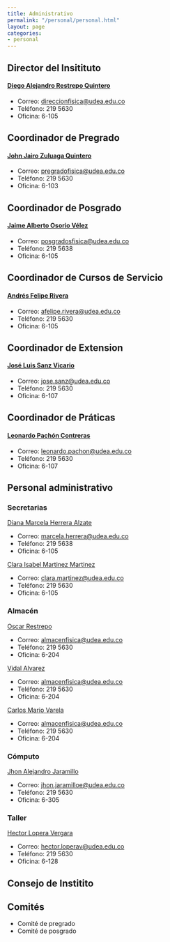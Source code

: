 ```yaml
---
title: Administrativo
permalink: "/personal/personal.html"
layout: page
categories:
- personal
---
```


## Director del Insitituto
#### [Diego Alejandro Restrepo Quintero ](mailto:direccionfisica@udea.edu.co)
* Correo: direccionfisica@udea.edu.co 
* Teléfono: 219 5630
* Oficina: 6-105

## Coordinador de Pregrado
#### [John Jairo Zuluaga Quintero](mailto:pregradofisica@udea.edu.co)
* Correo: pregradofisica@udea.edu.co 
* Teléfono: 219 5630
* Oficina: 6-103

## Coordinador de Posgrado
#### [Jaime Alberto Osorio Vélez](mailto:posgradosfisica@udea.edu.co)
* Correo: posgradosfisica@udea.edu.co  
* Teléfono: 219 5638
* Oficina: 6-105

## Coordinador de Cursos de Servicio
#### [Andrés Felipe Rivera](mailto:afelipe.rivera@udea.edu.co)
* Correo: afelipe.rivera@udea.edu.co 
* Teléfono: 219 5630
* Oficina: 6-105

## Coordinador de Extension
#### [José Luis Sanz Vicario](mailto:jose.sanz@udea.edu.co)
* Correo: jose.sanz@udea.edu.co 
* Teléfono: 219 5630
* Oficina: 6-107

## Coordinador de Práticas
#### [Leonardo Pachón Contreras](mailto:leonardo.pachon@udea.edu.co )
* Correo: leonardo.pachon@udea.edu.co 
* Teléfono: 219 5630
* Oficina: 6-107

## Personal administrativo

### Secretarias

[Diana Marcela Herrera Alzate](mailto:marcela.herrera@udea.edu.co)

* Correo: marcela.herrera@udea.edu.co
* Teléfono: 219 5638
* Oficina: 6-105

[Clara Isabel Martinez Martinez](mailto:clara.martinez@udea.edu.co)

* Correo: clara.martinez@udea.edu.co
* Teléfono: 219 5630
* Oficina: 6-105

### Almacén 
[Oscar Restrepo](mailto:almacenfisica@udea.edu.co)

* Correo: almacenfisica@udea.edu.co
* Teléfono: 219 5630
* Oficina: 6-204

[Vidal Alvarez](mailto:almacenfisica@udea.edu.co)

* Correo: almacenfisica@udea.edu.co
* Teléfono: 219 5630
* Oficina: 6-204

[Carlos Mario Varela](mailto:almacenfisica@udea.edu.co)

* Correo: almacenfisica@udea.edu.co
* Teléfono: 219 5630
* Oficina: 6-204

### Cómputo
[Jhon Alejandro Jaramillo](mailto:jhon.jaramilloe@udea.edu.co)

* Correo: jhon.jaramilloe@udea.edu.co
* Teléfono: 219 5630
* Oficina: 6-305

### Taller
[Hector Lopera Vergara](hector.loperav@udea.edu.co)
* Correo: hector.loperav@udea.edu.co
* Teléfono: 219 5630
* Oficina: 6-128

## Consejo de Institito

## Comités
* Comité de pregrado
* Comité de posgrado
